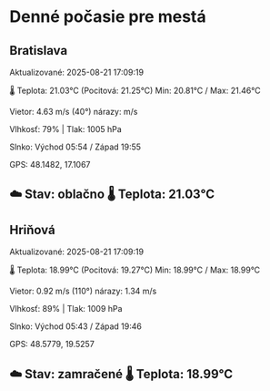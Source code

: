 ﻿# Denné počasie pre mestá

## Bratislava
Aktualizované: 2025-08-21 17:09:19

🌡️ Teplota: 21.03°C 
(Pocitová: 21.25°C)
Min: 20.81°C / Max: 21.46°C

Vietor: 4.63 m/s    (40°) 
nárazy:  m/s

Vlhkosť: 79% | Tlak: 1005 hPa

Slnko: Východ 05:54 / Západ 19:55

GPS: 48.1482, 17.1067

☁️ Stav: oblačno        🌡️ Teplota: 21.03°C
---

## Hriňová
Aktualizované: 2025-08-21 17:09:19

🌡️ Teplota: 18.99°C 
(Pocitová: 19.27°C)
Min: 18.99°C / Max: 18.99°C

Vietor: 0.92 m/s (110°)
nárazy: 1.34 m/s

Vlhkosť: 89% | Tlak: 1009 hPa

Slnko: Východ 05:43 / Západ 19:46

GPS: 48.5779, 19.5257

☁️ Stav: zamračené        🌡️ Teplota: 18.99°C
---
